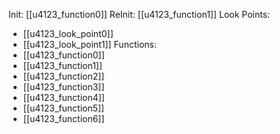 Init: [[u4123_function0]]
ReInit: [[u4123_function1]]
Look Points:
- [[u4123_look_point0]]
- [[u4123_look_point1]]
Functions:
- [[u4123_function0]]
- [[u4123_function1]]
- [[u4123_function2]]
- [[u4123_function3]]
- [[u4123_function4]]
- [[u4123_function5]]
- [[u4123_function6]]
